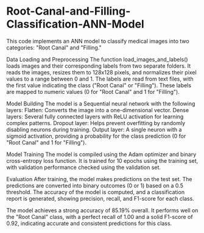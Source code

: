 # Root-Canal-and-Filling-Classification-ANN-Model

This code implements an ANN model to classify medical images into two categories: "Root Canal" 
and "Filling."  

Data Loading and Preprocessing 
The function load_images_and_labels() loads images and their corresponding labels from two 
separate folders. It reads the images, resizes them to 128x128 pixels, and normalizes their pixel values 
to a range between 0 and 1. The labels are read from text files, with the first value indicating the class 
("Root Canal" or "Filling"). These labels are mapped to numeric values (0 for "Root Canal" and 1 for 
"Filling").  

Model Building 
The model is a Sequential neural network with the following layers: 
Flatten: Converts the image into a one-dimensional vector. 
Dense layers: Several fully connected layers with ReLU activation for learning complex patterns. 
Dropout layer: Helps prevent overfitting by randomly disabling neurons during training. 
Output layer: A single neuron with a sigmoid activation, providing a probability for the class 
prediction (0 for "Root Canal" and 1 for "Filling"). 

Model Training 
The model is compiled using the Adam optimizer and binary cross-entropy loss function. It is trained 
for 10 epochs using the training set, with validation performance checked using the validation set. 

Evaluation 
After training, the model makes predictions on the test set. The predictions are converted into binary 
outcomes (0 or 1) based on a 0.5 threshold. The accuracy of the model is computed, and a 
classification report is generated, showing precision, recall, and F1-score for each class.


The model achieves a strong accuracy of 85.19% overall. It performs well on the "Root Canal" class, 
with a perfect recall of 1.00 and a solid F1-score of 0.92, indicating accurate and consistent 
predictions for this class.
